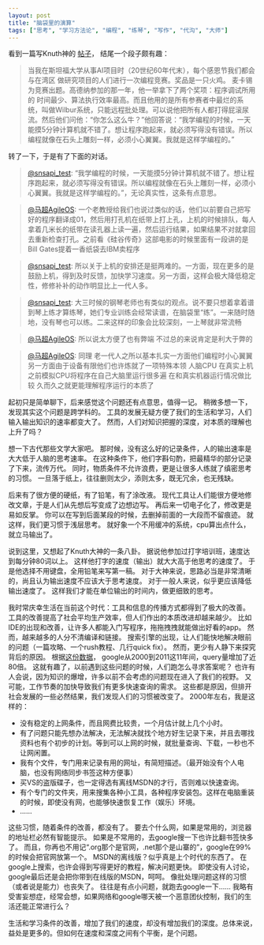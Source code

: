 ```yaml
---
layout: post
title: "脑袋里的演算"
tags: ["思考", "学习方法论", "编程", "练琴", "写作", "代沟", "大师"]
---
```


看到一篇写Knuth神的
[帖子](http://blog.jobbole.com/36867/)，
结尾一个段子颇有趣：

> 当我在斯坦福大学从事AI项目时（20世纪60年代末），每个感恩节我们都会与在湾区 做研究项目的人们进行一次编程竞赛。奖品是一只火鸡。 麦卡锡为竞赛出题。高德纳参加的那一年，他一举拿下了两个奖项：程序调试所用的 时间最少、算法执行效率最高。而且他用的是所有参赛者中最烂的系统，叫做Wilbur系统，只能远程批处理。可以说他把所有人都打得屁滚尿流。然后他们问他：“你怎么这么牛？”他回答说：“我学编程的时候，一天能摸5分钟计算机就不错了。想让程序跑起来，就必须写得没有错误。所以编程就像在石头上雕刻一样，必须小心翼翼。我就是这样学编程的。”

转了一下，于是有了下面的对话。

> [@snsapi_test](http://weibo.com/u/2862649054):
> “我学编程的时候，一天能摸5分钟计算机就不错了。想让程序跑起来，就必须写得没有错误。所以编程就像在石头上雕刻一样，必须小心翼翼。我就是这样学编程的。”，无论真实性，这条有点意思。

> [@马超AgileOS](http://weibo.com/u/1633615122):
> 一个老教授给我们也说过类似的话，他们以前要自己把写好的程序翻译成01，然后用打孔机在纸带上打上孔，上机的时候排队，每人拿着几米长的纸带在读孔器上读一遍，然后运行结果，如果结果不对就拿回去重新检查打孔。之前看《硅谷传奇》这部电影的时候里面有一段讲的是Bill Gates提着一香纸袋去IBM卖程序

> [@snsapi_test](http://weibo.com/u/2862649054):
> 所以关于上机的安排还是挺两难的。一方面，现在更多的是鼓励上机，得到及时反馈，加快学习速度。另一方面，这样会极大降低稳定性，修修补补的动作明显比上一代人多。

> [@snsapi_test](http://weibo.com/u/2862649054):
> 大三时候的钢琴老师也有类似的观点。说不要只想着拿着谱到琴上练才算练琴，她们专业训练会经常读谱，在脑袋里“练”。一来随时随地，没有琴也可以练。二来这样的印象会比较深刻，一上琴就非常流畅

> [@马超AgileOS](http://weibo.com/u/1633615122):
> 所以说太方便了也有弊端 不过总的来说肯定是利大于弊的	

> [@马超AgileOS](http://weibo.com/u/1633615122):
> 同理 老一代人之所以基本扎实一方面他们编程时小心翼翼 另一方面由于设备有限他们也许炼就了一项特殊本领 人脑CPU 在真实上机之前模拟CPU将程序在自己大脑里运行很多遍 在和真实机器运行情况做比较 久而久之就更能理解程序运行的本质了

起初只是简单聊下，后来感觉这个问题还有点意思，值得一记。
稍微多想一下，发现其实这个问题是跨学科的。
工具的发展无疑方便了我们的生活和学习，人们输入输出知识的速率都变大了。
然而，人们对知识把握的深度，对本质的理解也上升了吗？

想一下古代那些文学大家吧。
那时候，没有这么好的记录条件，人的输出速率是大大低于人脑的思考速率。
在这种条件下，他们字斟句酌，把最精华的部分记录了下来，流传万代。
同时，物质条件不允许浪费，更是让很多人练就了缜密思考的习惯。
一旦落于纸上，往往删则太少，添则太多，既无冗余，也无残缺。

后来有了很方便的硬纸，有了铅笔，有了涂改液。
现代工具让人们能很方便地修改文章，于是人们从先想后写变成了边想边写。
再后来一切电子化了，修改更是易如反掌。
你可以在写到后面某段的时候，去删掉前面的一大段而不留痕迹。
就这样，我们更习惯于浅层思考。
就好象一个不用缓冲的系统，cpu算出点什么，就立马输出了。

说到这里，又想起了Knuth大神的一条八卦。
据说他参加过打字培训班，速度达到每分钟80词以上。
这样他打字的速度（输出）就大大高于他思考的速度了。
于是他选择不用键盘，全用铅笔来写第一稿。
对于大神来说，思路必当是非常清晰的，尚且认为输出速度不应该大于思考速度。
对于一般人来说，似乎更应该降低输出速度了。
这样我们才能在单位输出的时间内，做更细致的思考。

我时常庆幸生活在当前这个时代：工具和信息的传播方式都得到了极大的改善。
工具的改善提高了社会平均生产效率，但人们作出的本质改进却越来越少。
比如IDE的出现和改善，让许多人都能入门写程序，拖拖拽拽就能做出好看的app。
然而，越来越多的人分不清编译和链接。
搜索引擎的出现，让人们能快地解决眼前的问题（一篇攻略、一个rush教程、几行quick fix）。
然而，更少有人静下来探究背后的原因。
根据[这份数据](http://www.statisticbrain.com/google-searches/)，
google从2000到2011这11年间，query量增加了近80倍。
这就有趣了，以前遇到这些问题的时候，人们跑怎么寻求答案呢？
也许有人会说，因为知识的爆增，许多以前不会考虑的问题现在进入了我们的视野。
又可能，工作节奏的加快导致我们有更多快速查询的需求。
这些都是原因，但排开社会发展的一些必然结果，我们发现人们的习惯被改变了。
2000年左右，我是这样的：

   * 没有稳定的上网条件，而且网费比较贵，一个月估计就上几个小时。
   * 有了问题只能先想办法解决，无法解决就找个地方好生记录下来，并且去哪找资料也有个初步的计划。等到可以上网的时候，就批量查询、下载，一秒也不让网闲置。
   * 我有个文件，专门用来记录有用的网址，有简短描述。（最开始没有个人电脑，也没有网络同步书签这种方便事）
   * 买VS的盗版碟子，也一定得选有离线MSDN的才行，否则难以快速查询。
   * 有个专门的文件夹，用来搜集各种小工具，各种程序安装包。这样在电脑重装的时候，即使没有网，也能够快速恢复工作（娱乐）环境。
   * ……
   
这些习惯，随着条件的改善，都没有了。
要去个什么网，如果是常用的，浏览器的地址栏必然有智能提示。
如果是不常用的，去google搜一下也许比翻书签快多了。
而且，你再也不用记“.org那个是官网，.net那个是山寨的”，google在99%的时候会把官网放第一个。
MSDN的离线版？似乎真是上个时代的东西了。
在google上搜索，也许会得到写得更好的教程，解决问题更快。
即使没有人讨论，google最后还是会把你带到在线版的MSDN，呵呵。
像批处理问题这样的习惯（或者说是能力）也丧失了。
往往是有点小问题，就跑去google一下……
我略有受害妄想症，经常会想，如果网络和google哪天被一个恶意团伙控制，我们的生活还能正常进行么？

生活和学习条件的改善，增加了我们的速度，却没有增加我们的深度。总体来说，益处是更多的。但如何在速度和深度之间有个平衡，是个问题。
